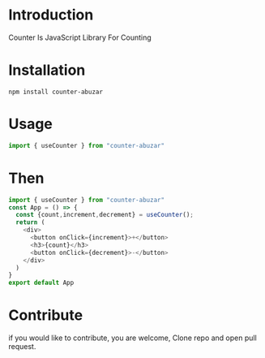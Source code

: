 # Introduction

Counter Is JavaScript Library For Counting

# Installation

```
npm install counter-abuzar
```

# Usage

```js
import { useCounter } from "counter-abuzar"
```

# Then

```js
import { useCounter } from "counter-abuzar"
const App = () => {
  const {count,increment,decrement} = useCounter();
  return (
    <div>
      <button onClick={increment}>+</button>
      <h3>{count}</h3>
      <button onClick={decrement}>-</button>
    </div>
  )
}
export default App
```

# Contribute

if you would like to contribute, you are welcome, Clone repo and open pull request.